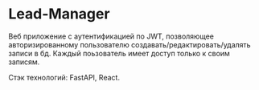 # Lead-Manager
Веб приложение с аутентификацией по JWT, позволяющее авторизированному пользователю создавать/редактировать/удалять записи в бд. Каждый поьзователь имеет доступ только к своим записям.

Стэк технологий: FastAPI, React.
